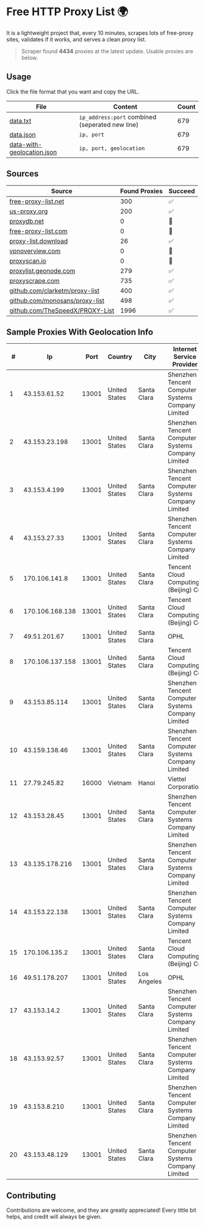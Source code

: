 
# Free HTTP Proxy List 🌍

It is a lightweight project that, every 10 minutes, scrapes lots of free-proxy sites, validates if it works, and serves a clean proxy list.


> Scraper found **4434** proxies at the latest update. Usable proxies are below.

## Usage

Click the file format that you want and copy the URL.


|File|Content|Count|
|----|-------|-----|
|[data.txt](https://raw.githubusercontent.com/themiralay/Proxy-List-World/master/data.txt)|`ip_address:port` combined (seperated new line)|679|
|[data.json](https://raw.githubusercontent.com/themiralay/Proxy-List-World/master/data.json)|`ip, port`|679|
|[data-with-geolocation.json](https://raw.githubusercontent.com/themiralay/Proxy-List-World/master/data-with-geolocation.json)|`ip, port, geolocation`|679|

## Sources

|Source|Found Proxies|Succeed|
|------|-------------|-------|
|[free-proxy-list.net](https://free-proxy-list.net)|300|✅|
|[us-proxy.org](https://www.us-proxy.org)|200|✅|
|[proxydb.net](http://proxydb.net)|0|🚫|
|[free-proxy-list.com](https://free-proxy-list.com/?page=&port=&type%5B%5D=http&type%5B%5D=https&up_time=0&search=Search)|0|🚫|
|[proxy-list.download](https://www.proxy-list.download/HTTP)|26|✅|
|[vpnoverview.com](https://vpnoverview.com/privacy/anonymous-browsing/free-proxy-servers)|0|🚫|
|[proxyscan.io](https://www.proxyscan.io)|0|🚫|
|[proxylist.geonode.com](https://proxylist.geonode.com/api/proxy-list?limit=300&page=1&sort_by=lastChecked&sort_type=desc&protocols=http,https)|279|✅|
|[proxyscrape.com](https://api.proxyscrape.com/v2/?request=displayproxies&protocol=http&timeout=10000&country=all&ssl=all&anonymity=all)|735|✅|
|[github.com/clarketm/proxy-list](https://raw.githubusercontent.com/clarketm/proxy-list/master/proxy-list-raw.txt)|400|✅|
|[github.com/monosans/proxy-list](https://raw.githubusercontent.com/monosans/proxy-list/main/proxies/http.txt)|498|✅|
|[github.com/TheSpeedX/PROXY-List](https://raw.githubusercontent.com/TheSpeedX/PROXY-List/master/http.txt)|1996|✅|


## Sample Proxies With Geolocation Info

|#|Ip|Port|Country|City|Internet Service Provider|
|-|--|----|-------|----|-------------------------|
|1|43.153.61.52|13001|United States|Santa Clara|Shenzhen Tencent Computer Systems Company Limited|
|2|43.153.23.198|13001|United States|Santa Clara|Shenzhen Tencent Computer Systems Company Limited|
|3|43.153.4.199|13001|United States|Santa Clara|Shenzhen Tencent Computer Systems Company Limited|
|4|43.153.27.33|13001|United States|Santa Clara|Shenzhen Tencent Computer Systems Company Limited|
|5|170.106.141.8|13001|United States|Santa Clara|Tencent Cloud Computing (Beijing) Co|
|6|170.106.168.138|13001|United States|Santa Clara|Tencent Cloud Computing (Beijing) Co|
|7|49.51.201.67|13001|United States|Santa Clara|OPHL|
|8|170.106.137.158|13001|United States|Santa Clara|Tencent Cloud Computing (Beijing) Co|
|9|43.153.85.114|13001|United States|Santa Clara|Shenzhen Tencent Computer Systems Company Limited|
|10|43.159.138.46|13001|United States|Santa Clara|Shenzhen Tencent Computer Systems Company Limited|
|11|27.79.245.82|16000|Vietnam|Hanoi|Viettel Corporation|
|12|43.153.28.45|13001|United States|Santa Clara|Shenzhen Tencent Computer Systems Company Limited|
|13|43.135.178.216|13001|United States|Santa Clara|Shenzhen Tencent Computer Systems Company Limited|
|14|43.153.22.138|13001|United States|Santa Clara|Shenzhen Tencent Computer Systems Company Limited|
|15|170.106.135.2|13001|United States|Santa Clara|Tencent Cloud Computing (Beijing) Co|
|16|49.51.178.207|13001|United States|Los Angeles|OPHL|
|17|43.153.14.2|13001|United States|Santa Clara|Shenzhen Tencent Computer Systems Company Limited|
|18|43.153.92.57|13001|United States|Santa Clara|Shenzhen Tencent Computer Systems Company Limited|
|19|43.153.8.210|13001|United States|Santa Clara|Shenzhen Tencent Computer Systems Company Limited|
|20|43.153.48.129|13001|United States|Santa Clara|Shenzhen Tencent Computer Systems Company Limited|



## Contributing

Contributions are welcome, and they are greatly appreciated! Every
little bit helps, and credit will always be given.

